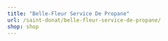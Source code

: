 ```yaml
---
title: "Belle-Fleur Service De Propane"
url: /saint-donat/belle-fleur-service-de-propane/
shop: shop
---
```


